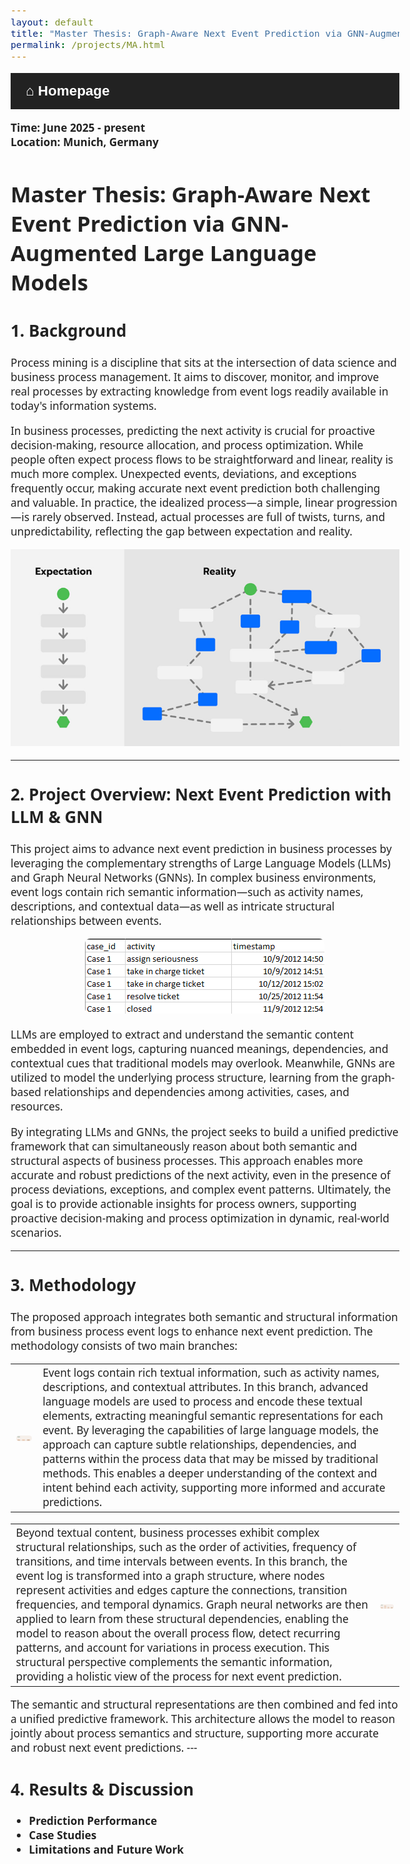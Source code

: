 ```yaml
---
layout: default
title: "Master Thesis: Graph-Aware Next Event Prediction via GNN-Augmented Large Language Models"
permalink: /projects/MA.html
---
```


<!-- 顶部导航栏，只保留主页按钮 -->
<div style="background:#222; color:#fff; padding:16px 24px; display:flex; align-items:center; font-family:sans-serif;">
  <a href="/about.html" style="color:#fff; font-size:1.3em; font-weight:bold; text-decoration:none;">
    &#8962; Homepage
  </a>
</div>

<style>
  body, .main-content {
    font-family: 'Segoe UI', 'Helvetica Neue', Arial, 'Liberation Sans', sans-serif;
    font-size: 1.08em;
    color: #222;
  }
  .main-content {
    max-width: 900px;
    margin: 32px auto;
    background: #fff;
    padding: 32px 40px;
    border-radius: 12px;
    box-shadow: 0 4px 24px rgba(0,0,0,0.08);
  }
</style>

**Time:** **June 2025 - present**  
**Location:** **Munich, Germany**

# Master Thesis: Graph-Aware Next Event Prediction via GNN-Augmented Large Language Models

## 1. Background

Process mining is a discipline that sits at the intersection of data science and business process management. It aims to discover, monitor, and improve real processes by extracting knowledge from event logs readily available in today's information systems.

In business processes, predicting the next activity is crucial for proactive decision-making, resource allocation, and process optimization. While people often expect process flows to be straightforward and linear, reality is much more complex. Unexpected events, deviations, and exceptions frequently occur, making accurate next event prediction both challenging and valuable. In practice, the idealized process—a simple, linear progression—is rarely observed. Instead, actual processes are full of twists, turns, and unpredictability, reflecting the gap between expectation and reality.

<!-- Insert a process mining overview illustration here -->
![Expectation vs. Reality](../images/ppm_comparision.png)

---

## 2. Project Overview: Next Event Prediction with LLM & GNN
This project aims to advance next event prediction in business processes by leveraging the complementary strengths of Large Language Models (LLMs) and Graph Neural Networks (GNNs). In complex business environments, event logs contain rich semantic information—such as activity names, descriptions, and contextual data—as well as intricate structural relationships between events.


<div style="text-align: center;">
  <img src="../images/MA1.png" alt="描述" style="max-width: 90%; border-radius: 8px;">
</div>

LLMs are employed to extract and understand the semantic content embedded in event logs, capturing nuanced meanings, dependencies, and contextual cues that traditional models may overlook. Meanwhile, GNNs are utilized to model the underlying process structure, learning from the graph-based relationships and dependencies among activities, cases, and resources.

By integrating LLMs and GNNs, the project seeks to build a unified predictive framework that can simultaneously reason about both semantic and structural aspects of business processes. This approach enables more accurate and robust predictions of the next activity, even in the presence of process deviations, exceptions, and complex event patterns. Ultimately, the goal is to provide actionable insights for process owners, supporting proactive decision-making and process optimization in dynamic, real-world scenarios.



---

## 3. Methodology
The proposed approach integrates both semantic and structural information from business process event logs to enhance next event prediction. The methodology consists of two main branches:
<table>
  <tr>
    <td><img src="../images/MA2.png" alt="示意图" style="width: 280px; border-radius: 8px;"></td>
    <td>Event logs contain rich textual information, such as activity names, descriptions, and contextual attributes. In this branch, advanced language models are used to process and encode these textual elements, extracting meaningful semantic representations for each event. By leveraging the capabilities of large language models, the approach can capture subtle relationships, dependencies, and patterns within the process data that may be missed by traditional methods. This enables a deeper understanding of the context and intent behind each activity, supporting more informed and accurate predictions.</td>
  </tr>
</table>

<table>
  <tr>
    <td>Beyond textual content, business processes exhibit complex structural relationships, such as the order of activities, frequency of transitions, and time intervals between events. In this branch, the event log is transformed into a graph structure, where nodes represent activities and edges capture the connections, transition frequencies, and temporal dynamics. Graph neural networks are then applied to learn from these structural dependencies, enabling the model to reason about the overall process flow, detect recurring patterns, and account for variations in process execution. This structural perspective complements the semantic information, providing a holistic view of the process for next event prediction.</td>
    <td><img src="../images/MA3.png" alt="示意图" style="width: 280px; border-radius: 8px;"></td>
  </tr>
</table>The semantic and structural representations are then combined and fed into a unified predictive framework. This architecture allows the model to reason jointly about process semantics and structure, supporting more accurate and robust next event predictions.
---

## 4. Results & Discussion
- **Prediction Performance**
- **Case Studies**
- **Limitations and Future Work**
